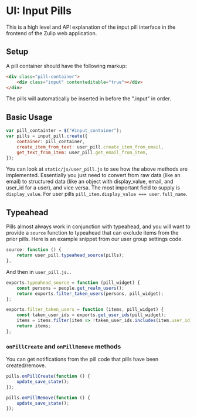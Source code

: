 # UI: Input Pills

This is a high level and API explanation of the input pill interface in the
frontend of the Zulip web application.

## Setup

A pill container should have the following markup:

```html
<div class="pill-container">
    <div class="input" contenteditable="true"></div>
</div>
```

The pills will automatically be inserted in before the ".input" in order.

## Basic Usage

```js
var pill_containter = $("#input_container");
var pills = input_pill.create({
    container: pill_container,
    create_item_from_text: user_pill.create_item_from_email,
    get_text_from_item: user_pill.get_email_from_item,
});
```

You can look at `static/js/user_pill.js` to see how the above
methods are implemented.  Essentially you just need to convert
from raw data (like an email) to structured data (like an object
with display_value, email, and user_id for a user), and vice
versa.  The most important field to supply is `display_value`.
For user pills `pill_item.display_value === user.full_name`.

## Typeahead

Pills almost always work in conjunction with typeahead, and
you will want to provide a `source` function to typeahead
that can exclude items from the prior pills.  Here is an
example snippet from our user group settings code.

```js
source: function () {
    return user_pill.typeahead_source(pills);
},
```

And then in `user_pill.js`...

```js
exports.typeahead_source = function (pill_widget) {
    const persons = people.get_realm_users();
    return exports.filter_taken_users(persons, pill_widget);
};

exports.filter_taken_users = function (items, pill_widget) {
    const taken_user_ids = exports.get_user_ids(pill_widget);
    items = items.filter(item => !taken_user_ids.includes(item.user_id));
    return items;
};
```

### `onPillCreate` and `onPillRemove` methods

You can get notifications from the pill code that pills have been
created/remove.


```js
pills.onPillCreate(function () {
    update_save_state();
});

pills.onPillRemove(function () {
    update_save_state();
});
```
